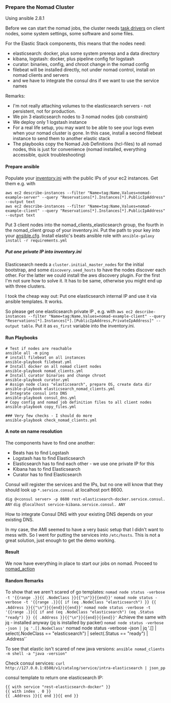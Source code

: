 ### Prepare the Nomad Cluster

Using ansible 2.8.1

Before we can start the nomad jobs, the cluster needs [task drivers](https://www.nomadproject.io/docs/drivers/index.html) on client nodes, some system settings, some software and some files.

For the Elastic Stack components, this means that the nodes need:
* elasticsearch: docker, plus some system prereqs and a data directory
* kibana, logstash: docker, plus pipeline config for logstash
* curator: binaries, config, and chroot change in the nomad config
* filebeat will be installed directly, not under nomad control, install on nomad clients and servers
* and we have to integrate the consul dns if we want to use the service names

Remarks:
* I'm not really attaching volumes to the elasticsearch servers - not persistent, not for production.
* We pin 3 elasticsearch nodes to 3 nomad nodes (job constraint)
* We deploy only 1 logstash instance 
* For a real life setup, you may want to be able to see your logs even when your nomad cluster is gone. In this case, install a second filebeat instance to send them to another elastic stack
* The playbooks copy the Nomad Job Definitions (hcl-files) to all nomad nodes, this is just for convenience (nomad installed, everything accessible, quick troubleshooting)

#### Prepare ansible

Populate your [inventory.ini](./inventory.ini) with the public IPs of your ec2 instances. Get them e.g. with 
```
aws ec2 describe-instances --filter "Name=tag:Name,Values=nomad-example-server" --query "Reservations[*].Instances[*].PublicIpAddress" --output text
aws ec2 describe-instances --filter "Name=tag:Name,Values=nomad-example-client" --query "Reservations[*].Instances[*].PublicIpAddress" --output text
```
Put 3 client nodes into the nomad\_clients\_elasticsearch group, the fourth in the nomad\_client group of your inventory.ini.
Put the path to your key into your [ansible.cfg](./ansible.cfg.example).
Install elastic's beats ansible role with `ansible-galaxy install -r requirements.yml`

##### Put one private IP into inventory.ini

Elasticsearch needs a `cluster.initial_master_nodes` for the initial bootstrap, and some `discovery.seed_hosts` to have the nodes discover each other. For the latter we could install the aws discovery plugin. For the first I'm not sure how to solve it. It has to be same, otherwise you might end up with three clusters.

I took the cheap way out: Put one elasticsearch internal IP and use it via ansible templates. It works. 

So please get one elasticsearch private IP , e.g. with `aws ec2 describe-instances --filter "Name=tag:Name,Values=nomad-example-client" --query "Reservations[*].Instances[*].[PublicIpAddress,PrivateIpAddress]" --output table`. Put it as `es_first` variable into the inventory.ini.

#### Run Playbooks

```
# Test if nodes are reachable
ansible all -m ping
# install filebeat on all instances
ansible-playbook filebeat.yml
# Install docker on all nomad client nodes
ansible-playbook nomad_clients.yml
# Install curator binaries and change chroot
ansible-playbook curator.yml
# Assign node class "elasticsearch", prepare OS, create data dir
ansible-playbook elasticsearch_nomad_clients.yml
# Integrate consul into DNS
ansible-playbook consul_dns.yml
# Copy config and nomad job definition files to all client nodes
ansible-playbook copy_files.yml

### Very few checks - I should do more
ansible-playbook check_nomad_clients.yml
```
#### A note on name resolution

The components have to find one another:
* Beats has to find Logstash
* Logstash has to find Elasticsearch
* Elasticsearch has to find each other - we use one private IP for this
* Kibana has to find Elasticsearch
* Curator has to find Elasticsearch 

Consul will register the services and the IPs, but no one will know that they should look up `*.service.consul` at localhost port 8600.

`dig @<consul server> -p 8600 rest-elasticsearch-docker.service.consul. ANY`
`dig @localhost service-kibana.service.consul. ANY`

How to integrate Consul DNS with your existing DNS depends on your existing DNS.

In my case, the AMI seemed to have a very basic setup that I didn't want to mess with. So I went for putting the services into `/etc/hosts`. This is not a great solution, just enough to get the demo working. 

#### Result

We now have everything in place to start our jobs on nomad. Proceed to [nomad\_action](../nomad_action)

#### Random Remarks
To show that we aren't scared of go templates:
`nomad node status -verbose -t '{{range .}}{{ .NodeClass }}{{"\n"}}{{end}}'`
`nomad node status -verbose -t '{{range .}}{{ if (eq .NodeClass "elasticsearch") }} {{ .Address }}{{"\n"}}{{end}}{{end}}'`
`nomad node status -verbose -t '{{range .}}{{ if and (eq .NodeClass "elasticsearch") (eq .Status "ready") }} {{ .Address }}{{"\n"}}{{end}}{{end}}'`
Achieve the same with jq - installed anyway (jq is installed by packer)
`nomad node status -verbose -json | jq '.[].NodeClass'`
nomad node status -verbose -json | jq '.[] | select(.NodeClass == "elasticsearch") | select(.Status == "ready") | .Address'`

To see that elastic isn't scared of new java versions:
`ansible nomad_clients -m shell -a "java -version"`

Check consul services:
`curl http://127.0.0.1:8500/v1/catalog/service/intra-elasticsearch | json_pp`


consul template to return one elasticsearch IP:
```
{{ with service "rest-elasticsearch-docker" }}
{{ with index . 0 }}
{{ .Address }}{{ end }}{{ end }}
```

